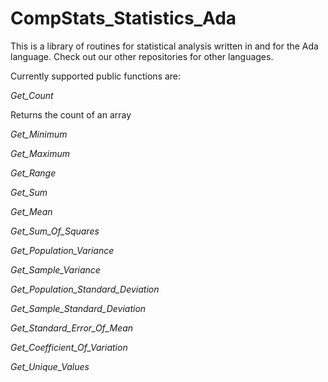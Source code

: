 # CompStats_Statistics_Ada

This is a library of routines for statistical analysis written in and for the Ada language. Check out our other repositories for other languages. 

Currently supported public functions are:

*Get_Count*

Returns the count of an array

*Get_Minimum*

*Get_Maximum*

*Get_Range*

*Get_Sum*

*Get_Mean*

*Get_Sum_Of_Squares*

*Get_Population_Variance*

*Get_Sample_Variance*

*Get_Population_Standard_Deviation*

*Get_Sample_Standard_Deviation*

*Get_Standard_Error_Of_Mean*

*Get_Coefficient_Of_Variation*

*Get_Unique_Values*
